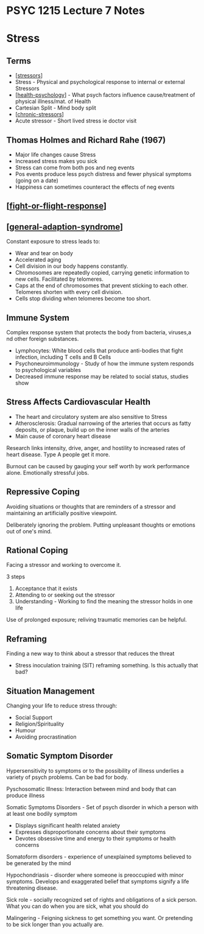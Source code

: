 # PSYC 1215 Lecture 7 Notes

# Stress

## Terms

* [[stressors]]
* Stress - Physical and psychological response to internal or external Stressors
* [[health-psychology]] - What psych factors influence cause/treatment of physical illness/mat. of Health
* Cartesian Split - Mind body split
* [[chronic-stressors]]
* Acute stressor - Short lived stress ie doctor visit


## Thomas Holmes and Richard Rahe (1967)
* Major life changes cause Stress
* Increased stress makes you sick
* Stress can come from both pos and neg events
* Pos events produce less psych distress and fewer physical symptoms (going on a date)
* Happiness can sometimes counteract the effects of neg events

## [[fight-or-flight-response]]

## [[general-adaption-syndrome]]

Constant exposure to stress leads to:

* Wear and tear on body
* Accelerated aging
* Cell division in our body happens constantly. 
* Chromosomes are repeatedly copied, carrying genetic information to new cells. Facilitated by telomeres. 
* Caps at the end of chromosomes that prevent sticking to each other. Telomeres shorten with every cell division. 
* Cells stop dividing when telomeres become too short. 

## Immune System

Complex response system that protects the body from bacteria, viruses,a nd other foreign substances.

* Lymphocytes: White blood cells that produce anti-bodies that fight infection, including T cells and B Cells
* Psychoneuroimmunology - Study of how the immune system responds to psychological variables
* Decreased immune response may be related to social status, studies show

## Stress Affects Cardiovascular Health

* The heart and circulatory system are also sensitive to Stress
* Atherosclerosis: Gradual narrowing of the arteries that occurs as fatty deposits, or plaque, build up on the inner walls of the arteries
* Main cause of coronary heart disease

Research links intensity, drive, anger, and hostility to increased rates of heart disease. Type A people get it more.

Burnout can be caused by gauging your self worth by work performance alone. Emotionally stressful jobs.

## Repressive Coping
Avoiding situations or thoughts that are reminders of a stressor and maintaining an artificially positive viewpoint.

Deliberately ignoring the problem. Putting unpleasant thoughts or emotions out of one's mind.

## Rational Coping

Facing a stressor and working to overcome it.

3 steps

1. Acceptance that it exists
2. Attending to or seeking out the stressor
3. Understanding - Working to find the meaning the stressor holds in one life

Use of prolonged exposure; reliving traumatic memories can be helpful.

## Reframing 

Finding a new way to think about a stressor that reduces the threat

* Stress inoculation training (SIT) reframing something. Is this actually that bad?

## Situation Management

Changing your life to reduce stress through:

* Social Support
* Religion/Spirituality 
* Humour
* Avoiding procrastination

## Somatic Symptom Disorder

Hypersensitivity to symptoms or to the possibility of illness underlies a variety of psych problems. Can be bad for body.

Pyschosomatic Illness: Interaction between mind and body that can produce illness

Somatic Symptoms Disorders - Set of psych disorder in which a person with at least one bodily symptom

* Displays significant health related anxiety
* Expresses disproportionate concerns about their symptoms
* Devotes obsessive time and energy to their symptoms or health concerns

Somatoform disorders - experience of unexplained symptoms believed to be generated by the mind

Hypochondriasis - disorder where someone is preoccupied with minor symptoms. Develops and exaggerated belief that symptoms signify a life threatening disease.

Sick role - socially recognized set of rights and obligations of a sick person. What you can do when you are sick, what you should do

Malingering - Feigning sickness to get something you want. Or pretending to be sick longer than you actually are.




[//begin]: # "Autogenerated link references for markdown compatibility"
[stressors]: stressors "Stressors"
[health-psychology]: health-psychology "Health Psychology"
[chronic-stressors]: chronic-stressors "Chronic Stressors"
[fight-or-flight-response]: fight-or-flight-response "Fight or Flight Response"
[general-adaption-syndrome]: general-adaption-syndrome "General Adaption Syndrome"
[//end]: # "Autogenerated link references"